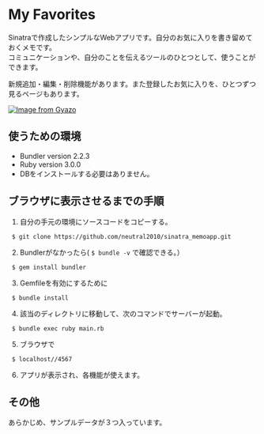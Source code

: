 # My Favorites

Sinatraで作成したシンプルなWebアプリです。自分のお気に入りを書き留めておくメモです。<br>
コミュニケーションや、自分のことを伝えるツールのひとつとして、使うことができます。

新規追加・編集・削除機能があります。また登録したお気に入りを、ひとつずつ見るページもあります。

[![Image from Gyazo](https://i.gyazo.com/e1824b07814f7de857e3c404202fb07e.gif)](https://gyazo.com/e1824b07814f7de857e3c404202fb07e)


## 使うための環境
- Bundler version 2.2.3
- Ruby version 3.0.0
- DBをインストールする必要はありません。

## ブラウザに表示させるまでの手順
1. 自分の手元の環境にソースコードをコピーする。<br>
```  
 $ git clone https://github.com/neutral2010/sinatra_memoapp.git  
```
2. Bundlerがなかったら( `$ bundle -v` で確認できる。）<br>
```  
 $ gem install bundler
```
3. Gemfileを有効にするために
```
 $ bundle install 
```
4. 該当のディレクトリに移動して、次のコマンドでサーバーが起動。
```
 $ bundle exec ruby main.rb 
```
5. ブラウザで
```
 $ localhost//4567 
```
6. アプリが表示され、各機能が使えます。

##  その他
あらかじめ、サンプルデータが３つ入っています。
